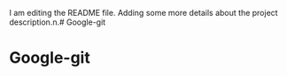 I am editing the README file. Adding some more details about the project description.n.# Google-git
# Google-git
